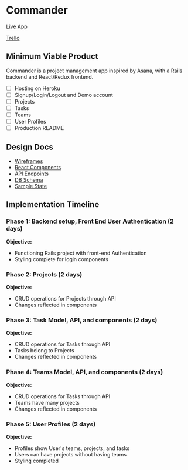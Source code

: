 Commander
=========
[Live App](#)

[Trello](https://trello.com/b/EW2cAlfv/commander)

Minimum Viable Product
----------------------
Commander is a project management app inspired by Asana, with a Rails backend and React/Redux frontend.
- [ ] Hosting on Heroku
- [ ] Signup/Login/Logout and Demo account
- [ ] Projects
- [ ] Tasks
- [ ] Teams
- [ ] User Profiles
- [ ] Production README

Design Docs
-----------
* [Wireframes](./wireframes.md)
* [React Components](./component_hierarchy.md)
* [API Endpoints](./api_endpoints.md)
* [DB Schema](./schema.md)
* [Sample State](./sample_state.md)

Implementation Timeline
-----------------------
### **Phase 1:** Backend setup, Front End User Authentication (2 days)
**Objective:**
+ Functioning Rails project with front-end Authentication
+ Styling complete for login components

### **Phase 2:** Projects (2 days)
**Objective:**
+ CRUD operations for Projects through API
+ Changes reflected in components

### **Phase 3:** Task Model, API, and components (2 days)
**Objective:**
+ CRUD operations for Tasks through API
+ Tasks belong to Projects
+ Changes reflected in components

### **Phase 4:** Teams Model, API, and components (2 days)
**Objective:**
+ CRUD operations for Tasks through API
+ Teams have many projects
+ Changes reflected in components

### **Phase 5:** User Profiles (2 days)
**Objective:**
+ Profiles show User's teams, projects, and tasks
+ Users can have projects without having teams
+ Styling completed
